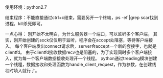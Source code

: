 使用环境：python2.7

结束程序：不能直接通过ctrl+c结束，需要另开一个终端，ps -ef |grep scar找到进程，kill杀死即可。

一点心得：
刚开始不太明白，为什么服务器一个端口，可以监听多个客户端。
其实，刚开始创建的sock仅仅用于监听，程序会在accept处阻塞，等待客户端接入。
每个客户端发出connect请求后，server会accept一个新的套接字，也就是clientfd。
由于clientfd接收数据recv也是阻塞的，为了实现同时多个客户端接入，就为每一个客户端数据接收处理开一个线程。
python通过treading模块创建一个线程，数据接收和处理函数为handle_client_request，作为参数，在创建线程时填入就行了。

